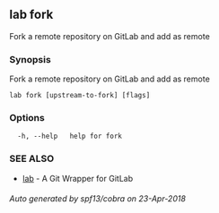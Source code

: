 ## lab fork

Fork a remote repository on GitLab and add as remote

### Synopsis

Fork a remote repository on GitLab and add as remote

```
lab fork [upstream-to-fork] [flags]
```

### Options

```
  -h, --help   help for fork
```

### SEE ALSO

* [lab](index.md)	 - A Git Wrapper for GitLab

###### Auto generated by spf13/cobra on 23-Apr-2018
